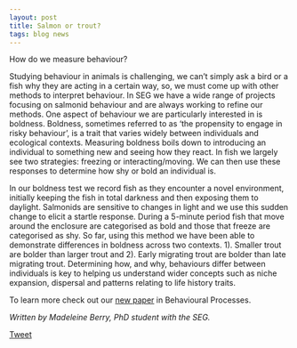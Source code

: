```yaml
---
layout: post
title: Salmon or trout?
tags: blog news
---
```


How do we measure behaviour?
<!--more-->

Studying behaviour in animals is challenging, we can’t simply ask a bird or a fish why they are acting in a certain way, so, we must come up with other methods to interpret behaviour. In SEG we have a wide range of projects focusing on salmonid behaviour and are always working to refine our methods. One aspect of behaviour we are particularly interested in is boldness. Boldness, sometimes referred to as ‘the propensity to engage in risky behaviour’, is a trait that varies widely between individuals and ecological contexts. Measuring boldness boils down to introducing an individual to something new and seeing how they react. In fish we largely see two strategies: freezing or interacting/moving. We can then use these responses to determine how shy or bold an individual is.

In our boldness test we record fish as they encounter a novel environment, initially keeping the fish in total darkness and then exposing them to daylight. Salmonids are sensitive to changes in light and we use this sudden change to elicit a startle response. During a 5-minute period fish that move around the enclosure are categorised as bold and those that freeze are categorised as shy. So far, using this method we have been able to demonstrate differences in boldness across two contexts. 1). Smaller trout are bolder than larger trout and 2). Early migrating trout are bolder than late migrating trout. Determining how, and why, behaviours differ between individuals is key to helping us understand wider concepts such as niche expansion, dispersal and patterns relating to life history traits. 

To learn more check out our [new paper](https://www.sciencedirect.com/science/article/pii/S0376635725000245?via%3Dihub) in Behavioural Processes.

*Written by Madeleine Berry, PhD student with the SEG.*

<a href="https://twitter.com/share?ref_src=twsrc%5Etfw" class="twitter-share-button" data-show-count="false">Tweet</a><script async src="https://platform.twitter.com/widgets.js" charset="utf-8"></script>


